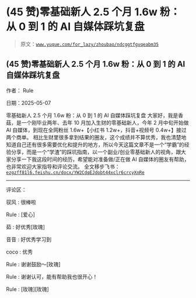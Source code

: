 # (45 赞)零基础新人 2.5 个月 1.6w 粉：从 0 到 1 的 AI 自媒体踩坑复盘

> 原文：[`www.yuque.com/for_lazy/zhoubao/ndcggtfgvqeabm35`](https://www.yuque.com/for_lazy/zhoubao/ndcggtfgvqeabm35)

## (45 赞)零基础新人 2.5 个月 1.6w 粉：从 0 到 1 的 AI 自媒体踩坑复盘

作者： Rule

日期：2025-05-07

零基础新人 2.5 个月 1.6w 粉：从 0 到 1 的 AI 自媒体踩坑复盘
大家好，我是香菇，是一个刚毕业两年、去年 10 月加入生财的零基础新人，今年 2 月中旬开始做 AI 自媒体，到现在全网粉丝 1.6w+【小红书 1.2w+，抖音+视频号 0.4w+】接过两个商单。
相比生财里很多拿到结果的圈友，这个成绩并不算优秀，我也清楚地知道自己还有很多需要优化和提升的地方，所以今天这篇文章不是一个“学霸”的经验分享，而是一个“学渣”的踩坑指南，以一个副业/创业零基础新人的视角，跟大家分享一下我这段时间的经历，希望能对准备做/正在做 AI 自媒体的圈友有帮助，也非常欢迎大家指导和评论交流。
全文移步飞书：[`ezgzff81l6.feishu.cn/docx/YW2CdqEJdobt44xclr6crcyXnRe`](https://ezgzff81l6.feishu.cn/docx/YW2CdqEJdobt44xclr6crcyXnRe)

* * *

评论区：

驭风 : 很棒啦

Rule : [爱心]

茹 : 好优秀[玫瑰]

音音 : 好优秀学习到

coco : 优秀

Rule : 谢谢鼓励～[玫瑰]

Rule : 谢谢认可，能有帮助我也很开心！

Rule : [玫瑰][玫瑰]